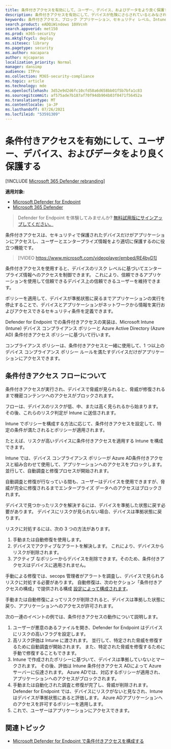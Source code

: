 ```yaml
---
title: 条件付きアクセスを有効にして、ユーザー、デバイス、およびデータをより良く保護する
description: 条件付きアクセスを有効にして、デバイスが危険にさらされているとみなされ、アプリケーションが非準拠であると判断された場合にアプリケーションが実行されるのを防ぐ。
keywords: 条件付きアクセス、ブロック アプリケーション、セキュリティ レベル、Intune、
search.product: eADQiWindows 10XVcnh
search.appverid: met150
ms.prod: m365-security
ms.mktglfcycl: deploy
ms.sitesec: library
ms.pagetype: security
ms.author: macapara
author: mjcaparas
localization_priority: Normal
manager: dansimp
audience: ITPro
ms.collection: M365-security-compliance
ms.topic: article
ms.technology: mde
ms.openlocfilehash: 3d52e9d2d6fc10cfd58a6d658bb01f5b7bfa1c83
ms.sourcegitcommit: af575ade7b187af70f94db904b03f0471f56452a
ms.translationtype: MT
ms.contentlocale: ja-JP
ms.lasthandoff: 07/26/2021
ms.locfileid: "53591309"
---
```

# <a name="enable-conditional-access-to-better-protect-users-devices-and-data"></a>条件付きアクセスを有効にして、ユーザー、デバイス、およびデータをより良く保護する 

[!INCLUDE [Microsoft 365 Defender rebranding](../../includes/microsoft-defender.md)]

**適用対象:**
- [Microsoft Defender for Endpoint](https://go.microsoft.com/fwlink/p/?linkid=2154037)
- [Microsoft 365 Defender](https://go.microsoft.com/fwlink/?linkid=2118804)

> Defender for Endpoint を体験してみませんか? [無料試用版にサインアップしてください。](https://www.microsoft.com/microsoft-365/windows/microsoft-defender-atp?ocid=docs-wdatp-conditionalaccess-abovefoldlink)

条件付きアクセスは、セキュリティで保護されたデバイスだけがアプリケーションにアクセスし、ユーザーとエンタープライズ情報をより適切に保護するのに役立つ機能です。

> [!VIDEO https://www.microsoft.com/videoplayer/embed/RE4byD1]

条件付きアクセスを使用すると、デバイスのリスク レベルに基づいてエンタープライズ情報へのアクセスを制御できます。 これにより、信頼できるアプリケーションを使用して信頼できるデバイス上の信頼できるユーザーを維持できます。

ポリシーを適用して、デバイスが準拠状態に戻るまでアプリケーションの実行を停止することで、デバイスとアプリケーションがネットワークから情報を実行およびアクセスできるセキュリティ条件を定義できます。 

Defender for Endpoint での条件付きアクセスの実装は、Microsoft Intune (Intune) デバイス コンプライアンス ポリシーと Azure Active Directory (Azure AD) 条件付きアクセス ポリシーに基づいて行います。 

コンプライアンス ポリシーは、条件付きアクセスと一緒に使用して、1 つ以上のデバイス コンプライアンス ポリシー ルールを満たすデバイスだけがアプリケーションにアクセスできます。 

## <a name="understand-the-conditional-access-flow"></a>条件付きアクセス フローについて
条件付きアクセスが実行され、デバイスで脅威が見られると、脅威が修復されるまで機密コンテンツへのアクセスがブロックされます。 

フローは、デバイスのリスクが低、中、または高く見られるから始まります。 その後、これらのリスク判定が Intune に送信されます。 

Intune でポリシーを構成する方法に応じて、条件付きアクセスを設定して、特定の条件が満たされるとポリシーが適用されます。

たとえば、リスクが高いデバイスに条件付きアクセスを適用する Intune を構成できます。

Intune では、デバイス コンプライアンス ポリシーが Azure AD条件付きアクセスと組み合わせて使用して、アプリケーションへのアクセスをブロックします。 並行して、自動調査と修復プロセスが開始されます。

 自動調査と修復が行なっている間も、ユーザーはデバイスを使用できますが、脅威が完全に修復されるまでエンタープライズ データへのアクセスはブロックされます。 

デバイスで見つかったリスクを解決するには、デバイスを準拠した状態に戻す必要があります。 デバイスにリスクが見られない場合、デバイスは準拠状態に戻ります。 

リスクに対処するには、次の 3 つの方法があります。
1. 手動または自動修復を使用します。
2. デバイスでアクティブなアラートを解決します。 これにより、デバイスからリスクが削除されます。
3. アクティブ なポリシーからデバイスを削除できます。そのため、条件付きアクセスはデバイスに適用されません。 

手動による修復では、secops 管理者がアラートを調査し、デバイスで見られるリスクに対処する必要があります。 自動修復は、次のセクション「条件付きアクセスの構成」で提供される構成 [設定によって構成されます](configure-conditional-access.md)。

手動または自動修復によってリスクが削除されると、デバイスは準拠した状態に戻り、アプリケーションへのアクセスが許可されます。

次の一連のイベントの例では、条件付きアクセスの動作について説明します。

1. ユーザーが悪意のあるファイルを開き、Defender for Endpoint はデバイスにリスクの高いフラグを設定します。
2. 高リスク評価は Intune に渡されます。 並行して、特定された脅威を修復するために自動調査が開始されます。 また、特定された脅威を修復するために手動で修復することもできます。
3. Intune で作成されたポリシーに基づいて、デバイスは準拠していないとマークされます。 その後、評価は Intune 条件付きアクセス ADによって Azure サーバーに伝達されます。 Azure ADでは、対応するポリシーが適用され、アプリケーションへのアクセスがブロックされます。
4. 手動または自動化された調査と修復が完了し、脅威が削除されます。 Defender for Endpoint では、デバイスにリスクがないと見なされ、Intune はデバイスが準拠状態にあると評価します。 Azure ADアプリケーションへのアクセスを許可するポリシーを適用します。
5. これで、ユーザーはアプリケーションにアクセスできます。

 
## <a name="related-topic"></a>関連トピック
- [Microsoft Defender for Endpoint で条件付きアクセスを構成する](configure-conditional-access.md)
